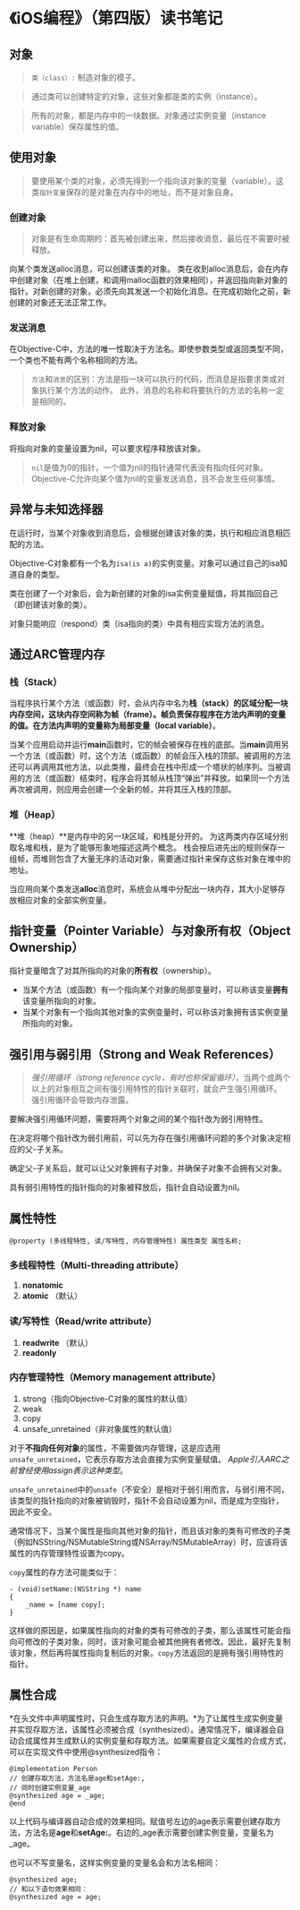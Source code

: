 # 《iOS编程》（第四版）读书笔记

## 对象

>`类（class）:` 制造对象的模子。

>通过类可以创建特定的对象，这些对象都是类的实例（instance）。

>所有的对象，都是内存中的一块数据。对象通过实例变量（instance variable）保存属性的值。

## 使用对象

>要使用某个类的对象，必须先得到一个指向该对象的变量（variable）。这类`指针变量`保存的是对象在内存中的地址，而不是对象自身。

### 创建对象

> 对象是有生命周期的：首先被创建出来，然后接收消息，最后在不需要时被释放。

向某个类发送alloc消息，可以创建该类的对象。 类在收到alloc消息后，会在内存中创建对象（在堆上创建，和调用malloc函数的效果相同），并返回指向新对象的指针。对新创建的对象，必须先向其发送一个初始化消息。在完成初始化之前，新创建的对象还无法正常工作。

### 发送消息

在Objective-C中，方法的唯一性取决于方法名。即使参数类型或返回类型不同，一个类也不能有两个名称相同的方法。

>`方法`和`消息`的区别：方法是指一块可以执行的代码，而消息是指要求类或对象执行某个方法的动作。
此外，消息的名称和将要执行的方法的名称一定是相同的。

### 释放对象

将指向对象的变量设置为nil，可以要求程序释放该对象。

>`nil`是值为0的指针，一个值为nil的指针通常代表没有指向任何对象。Objective-C允许向某个值为nil的变量发送消息，且不会发生任何事情。

## 异常与未知选择器
在运行时，当某个对象收到消息后，会根据创建该对象的类，执行和相应消息相匹配的方法。

Objective-C对象都有一个名为`isa(is a)`的实例变量。对象可以通过自己的isa知道自身的类型。

类在创建了一个对象后，会为新创建的对象的isa实例变量赋值，将其指回自己（即创建该对象的类）。

对象只能响应（respond）类（isa指向的类）中具有相应实现方法的消息。

## 通过ARC管理内存

### 栈（Stack）
当程序执行某个方法（或函数）时，会从内存中名为**栈（stack）**的区域分配一块内存空间，这块内存空间称为帧（frame）。帧负责保存程序在方法内声明的变量的值。在方法内声明的变量称为**局部变量（local variable）**。

当某个应用启动并运行**main**函数时，它的帧会被保存在栈的底部。当**main**调用另一个方法（或函数）时，这个方法（或函数）的帧会压入栈的顶部。被调用的方法还可以再调用其他方法，以此类推，最终会在栈中形成一个塔状的帧序列。当被调用的方法（或函数）结束时，程序会将其帧从栈顶“弹出”并释放。如果同一个方法再次被调用，则应用会创建一个全新的帧，并将其压入栈的顶部。

### 堆（Heap）
**堆（heap）**是内存中的另一块区域，和栈是分开的。 为这两类内存区域分别取名堆和栈，是为了能够形象地描述这两个概念。 栈会按后进先出的规则保存一组帧，而堆则包含了大量无序的活动对象，需要通过指针来保存这些对象在堆中的地址。

当应用向某个类发送**alloc**消息时，系统会从堆中分配出一块内存，其大小足够存放相应对象的全部实例变量。

## 指针变量（Pointer Variable）与对象所有权（Object Ownership）

指针变量暗含了对其所指向的对象的**所有权**（ownership）。

* 当某个方法（或函数）有一个指向某个对象的局部变量时，可以称该变量**拥有**该变量所指向的对象。
* 当某个对象有一个指向其他对象的实例变量时，可以称该对象拥有该实例变量所指向的对象。

## 强引用与弱引用（Strong and Weak References）

> *强引用循环（strong reference cycle，有时也称保留循环）*，当两个或两个以上的对象相互之间有强引用特性的指针关联时，就会产生强引用循环。 强引用循环会导致内存泄露。

要解决强引用循环问题，需要将两个对象之间的某个指针改为弱引用特性。

在决定将哪个指针改为弱引用前，可以先为存在强引用循环问题的多个对象决定相应的父-子关系。

确定父-子关系后，就可以让父对象拥有子对象，并确保子对象不会拥有父对象。

具有弱引用特性的指针指向的对象被释放后，指针会自动设置为nil。

## 属性特性

	@property (多线程特性, 读/写特性, 内存管理特性) 属性类型 属性名称;
	
### 多线程特性（Multi-threading attribute）

1. **nonatomic**
2. **atomic** （默认）

### 读/写特性（Read/write attribute）

1. **readwrite** （默认）
2. **readonly**

### 内存管理特性（Memory management attribute）

1. strong（指向Objective-C对象的属性的默认值）
2. weak
3. copy
4. unsafe_unretained（非对象属性的默认值）

对于**不指向任何对象**的属性，不需要做内存管理，这是应选用`unsafe_unretained`，它表示存取方法会直接为实例变量赋值。 *Apple引入ARC之前曾经使用assign表示这种类型*。

`unsafe_unretained`中的`unsafe`（不安全）是相对于弱引用而言。与弱引用不同，该类型的指针指向的对象被销毁时，指针不会自动设置为nil，而是成为空指针，因此不安全。

通常情况下，当某个属性是指向其他对象的指针，而且该对象的类有可修改的子类（例如NSString/NSMutableString或NSArray/NSMutableArray）时，应该将该属性的内存管理特性设置为copy。

`copy`属性的存方法可能类似于：

	- (void)setName:(NSString *) name
	{
		_name = [name copy];
	}
	
这样做的原因是，如果属性指向的对象的类有可修改的子类，那么该属性可能会指向可修改的子类对象，同时，该对象可能会被其他拥有者修改。因此，最好先复制该对象，然后再将属性指向复制后的对象。`copy`方法返回的是拥有强引用特性的指针。

## 属性合成

*在头文件中声明属性时，只会生成存取方法的声明。*为了让属性生成实例变量并实现存取方法，该属性必须被合成（synthesized）。通常情况下，编译器会自动合成属性并生成默认的实例变量和存取方法。如果需要自定义属性的合成方式，可以在实现文件中使用@synthesized指令：

	@implementation Person
	// 创建存取方法，方法名是age和setAge:,
	// 同时创建实例变量_age
	@synthesized age = _age;
	@end
	
以上代码与编译器自动合成的效果相同。赋值号左边的age表示需要创建存取方法，方法名是**age**和**setAge:**。右边的_age表示需要创建实例变量，变量名为_age。

也可以不写变量名，这样实例变量的变量名会和方法名相同：

	@synthesized age;
	// 和以下语句效果相同：
	@synthesized age = age;